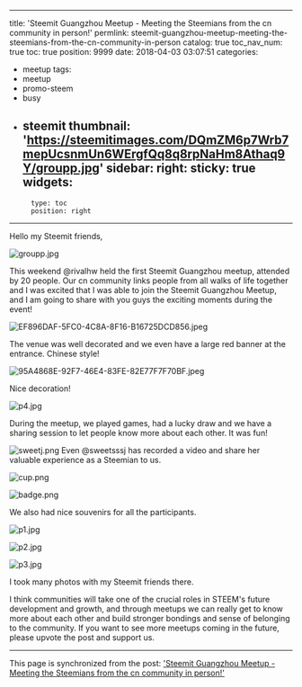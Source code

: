 
---
title: 'Steemit Guangzhou Meetup - Meeting the Steemians from the cn community in person!'
permlink: steemit-guangzhou-meetup-meeting-the-steemians-from-the-cn-community-in-person
catalog: true
toc_nav_num: true
toc: true
position: 9999
date: 2018-04-03 03:07:51
categories:
- meetup
tags:
- meetup
- promo-steem
- busy
- steemit
thumbnail: 'https://steemitimages.com/DQmZM6p7Wrb7mepUcsnmUn6WErgfQq8q8rpNaHm8Athaq9Y/groupp.jpg'
sidebar:
    right:
        sticky: true
widgets:
    -
        type: toc
        position: right
---


Hello my Steemit friends,

![groupp.jpg](https://steemitimages.com/DQmZM6p7Wrb7mepUcsnmUn6WErgfQq8q8rpNaHm8Athaq9Y/groupp.jpg)



 This weekend @rivalhw held the first Steemit Guangzhou meetup, attended by 20 people. Our cn community links people from all walks of life together and I was excited that I was able to join the Steemit Guangzhou Meetup, and I am going to share with you guys the exciting moments during the event!



![EF896DAF-5FC0-4C8A-8F16-B16725DCD856.jpeg](https://steemitimages.com/DQmcJsd2eW77dJrCzDfHAXGrrKs8eeAjWcMZqKpRCos7KW8/EF896DAF-5FC0-4C8A-8F16-B16725DCD856.jpeg)

The venue was well decorated and we even have a large red banner at the entrance. Chinese style! 

![95A4868E-92F7-46E4-83FE-82E77F7F70BF.jpeg](https://steemitimages.com/DQmP8G1A4qL2JzZfjznJUKDiC9N8KkYauSDs75sD6SzCcHu/95A4868E-92F7-46E4-83FE-82E77F7F70BF.jpeg)

Nice decoration!

![p4.jpg](https://steemitimages.com/DQmTXwJej7RBQhRE6RXScDhNXZX9Y1ciA3nfLZrx17mqqBc/p4.jpg)

During the meetup, we played games, had a lucky draw and we have a sharing session to let people know more about each other. It was fun!

![sweetj.png](https://steemitimages.com/DQmUa9HX7SSU2LjjFqs5rfFCyni6shYsKSK9KMB7nHDZUcv/sweetj.png)
Even @sweetsssj has recorded a video and share her valuable experience as a Steemian to us. 

![cup.png](https://steemitimages.com/DQmZPAoDM1syCqSpfnYF15nnFPb6k49bBnyRHEffhTbJBYj/cup.png)

![badge.png](https://steemitimages.com/DQmZ7Km9tN4WQZpEZbyxhYxTxTKD8TQCfqunCjAyv2XPw7H/badge.png)

We also had nice souvenirs for all the participants.

![p1.jpg](https://steemitimages.com/DQmYZnmT6mjRxnQNwvpFDZzdtpL5oGWkE8pzTVSWUW6Unq5/p1.jpg)

![p2.jpg](https://steemitimages.com/DQmSp158q5cz64GuvL7qbrcs9vTNE5aRFBGLREfMApevTbe/p2.jpg)

![p3.jpg](https://steemitimages.com/DQmQUZKfhNjnSvaBxxXfRoE6BUHgJQbY7gxFX9dsT6REufD/p3.jpg)

I took many photos with my Steemit friends there. 

I think communities will take one of the crucial roles in STEEM's future development and growth, and through meetups we can really get to know more about each other and build stronger bondings and sense of belonging to the community. If you want to see more meetups coming in the future, please upvote the post and support us.

- - -

This page is synchronized from the post: ['Steemit Guangzhou Meetup - Meeting the Steemians from the cn community in person!'](https://steemit.com/@htliao/steemit-guangzhou-meetup-meeting-the-steemians-from-the-cn-community-in-person)
